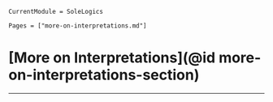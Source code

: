 ```@meta
CurrentModule = SoleLogics
```

```@contents
Pages = ["more-on-interpretations.md"]
```

# [More on Interpretations](@id more-on-interpretations-section)

---
